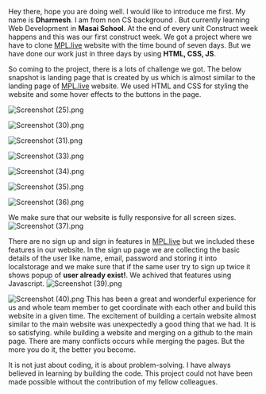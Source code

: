 Hey there, hope you are doing well. I would like to introduce me first. My name is **Dharmesh**. I am from non CS background . But currently learning Web Development in **Masai School**. At the end of every unit Construct week happens and this was our first construct week. We got a project where we have to clone [MPL.live](https://www.mpl.live/) website with the time bound of seven days. But we have done our work just in three days by using **HTML, CSS, JS**. 

 


So coming to the project, there is a lots of challenge we got. The below snapshot is landing page that is created by us which is almost similar to the landing page of   [MPL.live](https://www.mpl.live/) website. We used HTML and CSS for styling the website and some hover effects to the buttons in the page.






![Screenshot (25).png](https://cdn.hashnode.com/res/hashnode/image/upload/v1630232750133/mVONGRI3a.png)

![Screenshot (30).png](https://cdn.hashnode.com/res/hashnode/image/upload/v1630232833094/0wXVIshXB.png)

![Screenshot (31).png](https://cdn.hashnode.com/res/hashnode/image/upload/v1630232857202/VmJJ_JXYzY.png)

![Screenshot (33).png](https://cdn.hashnode.com/res/hashnode/image/upload/v1630232894171/2cizp8T4U.png)

![Screenshot (34).png](https://cdn.hashnode.com/res/hashnode/image/upload/v1630232912280/y6IuSihkFm.png)

![Screenshot (35).png](https://cdn.hashnode.com/res/hashnode/image/upload/v1630232923947/mhXZP57pA.png)

![Screenshot (36).png](https://cdn.hashnode.com/res/hashnode/image/upload/v1630232934859/rVFfLsWQQ.png)

We make sure that our website is fully responsive for all screen sizes. 
![Screenshot (37).png](https://cdn.hashnode.com/res/hashnode/image/upload/v1630232950980/bmSN1XKj4.png)

There are no sign up and sign in features in [MPL.live](https://www.mpl.live/) but we included these features in our website. In the sign up page we are collecting the basic details of the user like name, email, password and storing it into localstorage and we make sure that if the same user try to sign up twice it shows popup of **user already exist!**. We achived that features using Javascript.
![Screenshot (39).png](https://cdn.hashnode.com/res/hashnode/image/upload/v1630232964501/myPYlkfHV.png)

![Screenshot (40).png](https://cdn.hashnode.com/res/hashnode/image/upload/v1630232973876/dGRNbvgq6.png)
This has been a great and wonderful experience for us and whole team member to get coordinate with each other and build this website in a given time. The excitement of building a certain website almost similar to the main website was unexpectedly a good thing that we had. It is so satisfying. while building a website and merging on a github to the main page. There are many conflicts occurs while merging the pages. But the more you do it, the better you become.

It is not just about coding, it is about problem-solving. I have always believed in learning by building the code. This project could not have been made possible without the contribution of my fellow colleagues.
